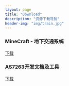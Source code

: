```yaml
---
layout: page
title: "Download"
description: "资源下载导航"
header-img: "img/train.jpg"
---
```



### MineCraft - 地下交通系统
[下载](/download/minecraft_subway.7z) 

### AS7263开发文档及工具
[下载](/download/as7263_DevelopKit2021.zip) 